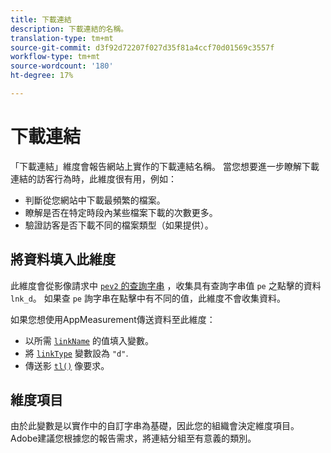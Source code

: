 ```yaml
---
title: 下載連結
description: 下載連結的名稱。
translation-type: tm+mt
source-git-commit: d3f92d72207f027d35f81a4ccf70d01569c3557f
workflow-type: tm+mt
source-wordcount: '180'
ht-degree: 17%

---
```



# 下載連結

「下載連結」維度會報告網站上實作的下載連結名稱。 當您想要進一步瞭解下載連結的訪客行為時，此維度很有用，例如：

* 判斷從您網站中下載最頻繁的檔案。
* 瞭解是否在特定時段內某些檔案下載的次數更多。
* 驗證訪客是否下載不同的檔案類型（如果提供）。

## 將資料填入此維度

此維度會從影像請求中 [`pev2` 的查詢字串](/help/implement/validate/query-parameters.md) ，收集具有查詢字串值 `pe` 之點擊的資料 `lnk_d`。 如果查 `pe` 詢字串在點擊中有不同的值，此維度不會收集資料。

如果您想使用AppMeasurement傳送資料至此維度：

* 以所需 [`linkName`](/help/implement/vars/config-vars/linkname.md) 的值填入變數。
* 將 [`linkType`](/help/implement/vars/config-vars/linktype.md) 變數設為 `"d"`.
* 傳送影 [`tl()`](/help/implement/vars/functions/tl-method.md) 像要求。

## 維度項目

由於此變數是以實作中的自訂字串為基礎，因此您的組織會決定維度項目。 Adobe建議您根據您的報告需求，將連結分組至有意義的類別。
